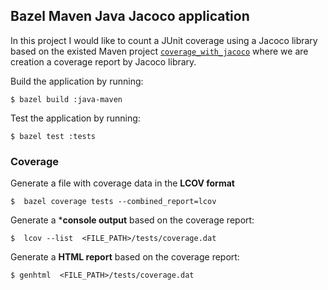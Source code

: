 Bazel Maven Java Jacoco application
----------------------

In this project I would like to count a JUnit coverage using a Jacoco library based on the existed Maven project [`coverage_with_jacoco`](https://github.com/klymmalakhov/coverage_with_jacoco)   where we are creation a coverage report by Jacoco library. 

Build the application by running:

```
$ bazel build :java-maven
```

Test the application by running:

```
$ bazel test :tests
```



### Coverage

Generate a file with coverage data in the **LCOV format**
 
 ```
 $  bazel coverage tests --combined_report=lcov
 ```

Generate a ***console output** based on the coverage report:
 
 ```
 $  lcov --list  <FILE_PATH>/tests/coverage.dat

 ```

Generate a **HTML report** based on the coverage report:

```
$ genhtml  <FILE_PATH>/tests/coverage.dat
```
